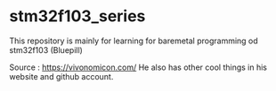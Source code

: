 # stm32f103_series

This repository is mainly for learning for baremetal programming od stm32f103 (Bluepill)

Source : https://vivonomicon.com/
He also has other cool things in his website and github account.
